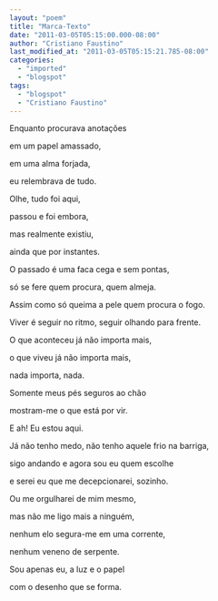 ```yaml
---
layout: "poem"
title: "Marca-Texto"
date: "2011-03-05T05:15:00.000-08:00"
author: "Cristiano Faustino"
last_modified_at: "2011-03-05T05:15:21.785-08:00"
categories:
  - "imported"
  - "blogspot"
tags:
  - "blogspot"
  - "Cristiano Faustino"
---
```


Enquanto procurava anotações

em um papel amassado,

em uma alma forjada,

eu relembrava de tudo.

Olhe, tudo foi aqui,

passou e foi embora,

mas realmente existiu,

ainda que por instantes.

O passado é uma faca cega e sem pontas,

só se fere quem procura, quem almeja.

Assim como só queima a pele quem procura o fogo.

Viver é seguir no ritmo, seguir olhando para frente.

O que aconteceu já não importa mais,

o que viveu já não importa mais,

nada importa, nada.

Somente meus pés seguros ao chão

mostram-me o que está por vir.

E ah! Eu estou aqui.

Já não tenho medo, não tenho aquele frio na barriga,

sigo andando e agora sou eu quem escolhe

e serei eu que me decepcionarei, sozinho.

Ou me orgulharei de mim mesmo,

mas não me ligo mais a ninguém,

nenhum elo segura-me em uma corrente,

nenhum veneno de serpente.

Sou apenas eu, a luz e o papel

com o desenho que se forma.